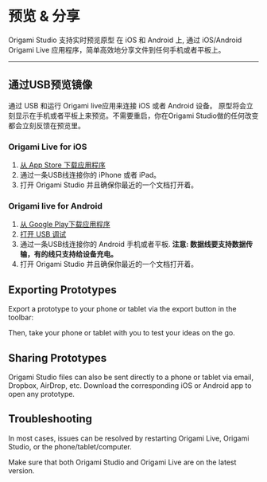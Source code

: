# 预览 & 分享

Origami Studio 支持实时预览原型 在 iOS 和 Android 上, 通过 iOS\/Android Origami Live 应用程序，简单高效地分享文件到任何手机或者平板上。 

---

## 通过USB预览镜像

通过 USB 和运行 Origami live应用来连接 iOS 或者 Android 设备。 原型将会立刻显示在手机或者平板上来预览。不需要重启，你在Origami Studio做的任何改变都会立刻反馈在预览里。

### **Origami Live for iOS**

1. [从 App Store 下载应用程序](https://itunes.apple.com/us/app/origami-live-design-prototyping/id942636206)
2. 通过一条USB线连接你的 iPhone 或者 iPad。
3. 打开 Origami Studio 并且确保你最近的一个文档打开着。

### **Origami live for Android**

1. [从 Google Play下载应用程序](https://play.google.com/store/apps/details?id=com.facebook.Origami)
2. [打开 USB 调试](http://developer.android.com/tools/help/adb.html#Enabling)
3. 通过一条USB线连接你的 Android 手机或者平板. **注意: 数据线要支持数据传输，有的线只支持给设备充电。**
4. 打开 Origami Studio 并且确保你最近的一个文档打开着。

## Exporting Prototypes

Export a prototype to your phone or tablet via the export button in the toolbar:



Then, take your phone or tablet with you to test your ideas on the go.

## Sharing Prototypes

Origami Studio files can also be sent directly to a phone or tablet via email, Dropbox, AirDrop, etc. Download the corresponding iOS or Android app to open any prototype.

## Troubleshooting

In most cases, issues can be resolved by restarting Origami Live, Origami Studio, or the phone\/tablet\/computer.

Make sure that both Origami Studio and Origami Live are on the latest version.

